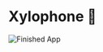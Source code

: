 # Xylophone 🎹

![Finished App](https://github.com/londonappbrewery/Images/blob/master/xylophone-flutter.png?raw=true)
